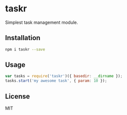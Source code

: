 # taskr

Simplest task management module.

## Installation

```bash
npm i taskr --save
```

## Usage

```js
var tasks = require('taskr')({ basedir: __dirname });
tasks.start('my awesome task', { param: 10 });
```

## License

MIT
